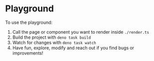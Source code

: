 # Playground

To use the playground:

1. Call the page or component you want to render inside `./render.ts`
2. Build the project with `deno task build`
3. Watch for changes with `deno task watch`
4. Have fun, explore, modify and reach out if you find bugs or improvements!